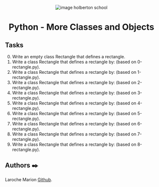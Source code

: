 <p align="center">
<picture>
 <source media="(prefers-color-scheme: dark)" srcset="https://images.squarespace-cdn.com/content/v1/5a4bfe8bf09ca4228ceca3b7/1539139199598-ANH454IHZI1OKWONKRXY/logo.jpg?format=2500w">
 <source media="(prefers-color-scheme: light)" srcset="https://encrypted-tbn0.gstatic.com/images?q=tbn:ANd9GcQIrK23KvJPB7XdZrIk9mHwe3GZvtsUZLjkh-eG6KRgCLeWu3MW0kFcggq4COpLmeZviQ&usqp=CAU">
 <img alt="image holberton school" src="https://apply.holbertonschool.com/auth/sign_up?country=fr&locale=fr">
</picture>
</p>


<B><h1 align="center">
Python - More Classes and Objects
</h1></B>

## **Tasks**
0. Write an empty class Rectangle that defines a rectangle.
1. Write a class Rectangle that defines a rectangle by: (based on 0-rectangle.py).
2. Write a class Rectangle that defines a rectangle by: (based on 1-rectangle.py).
3. Write a class Rectangle that defines a rectangle by: (based on 2-rectangle.py).
4. Write a class Rectangle that defines a rectangle by: (based on 3-rectangle.py).
5. Write a class Rectangle that defines a rectangle by: (based on 4-rectangle.py).
6. Write a class Rectangle that defines a rectangle by: (based on 5-rectangle.py).
7. Write a class Rectangle that defines a rectangle by: (based on 6-rectangle.py).
8. Write a class Rectangle that defines a rectangle by: (based on 7-rectangle.py).
9. Write a class Rectangle that defines a rectangle by: (based on 8-rectangle.py).


## **Authors** :black_nib:

Laroche Marion [Github](https://github.com/Mamuche).
